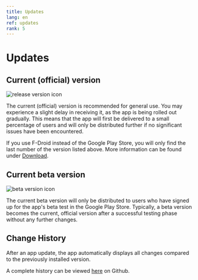 ```yaml
---
title: Updates
lang: en
ref: updates
rank: 5
---
```


# Updates
## Current (official) version
![release version icon](https://img.shields.io/github/v/release/siggel/coordinatejoker?logo=github)

The current (official) version is recommended for general use. You may experience a slight delay in receiving it, as the app is being rolled out gradually. This means that the app will first be delivered to a small percentage of users and will only be distributed further if no significant issues have been encountered.

If you use F-Droid instead of the Google Play Store, you will only find the last number of the version listed above. More information can be found under [Download](download_en).

## Current beta version
![beta version icon](https://img.shields.io/github/v/release/siggel/coordinatejoker?logo=github&include_prereleases&label=beta)

The current beta version will only be distributed to users who have signed up for the app's beta test in the Google Play Store. Typically, a beta version becomes the current, official version after a successful testing phase without any further changes.

## Change History
After an app update, the app automatically displays all changes compared to the previously installed version.

A complete history can be viewed [here](https://github.com/siggel/coordinatejoker/releases) on Github.
